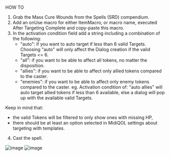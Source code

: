 HOW TO
1. Grab the Mass Cure Wounds from the Spells (SRD) compendium.
2. Add an onUse macro for either ItemMacro, or macro name, executed After Targeting Complete and copy-paste this macro.
3. In the activation condition field add a string including a combination of the following: 
   - "auto": if you want to auto target if less than 6 valid Targets. Choosing "auto" will only affect the Dialog creation if the valid Targets <= 6.
   - "all": if you want to be able to affect all tokens, no matter the disposition.
   - "allies": if you want to be able to affect only allied tokens compared to the caster.
   - "enemies": if you want to be able to affect only enemy tokens compared to the caster.
   eg. Activation condition of: "auto allies" will auto target allied tokens if less than 6 available, else a dialog will pop up with the available valid Targets.

Keep in mind that:
   - the valid Tokens will be filtered to only show ones with missing HP,
   - there should be at least an option selected in MidiQOL settings about targeting with templates.
4. Cast the spell.


![image](https://user-images.githubusercontent.com/7237090/217245581-d71dcbb0-8b36-456b-92d3-be9b5144fbd3.png)
![image](https://user-images.githubusercontent.com/7237090/217245649-8722a042-3495-4aad-b072-8b5ff758785f.png)
